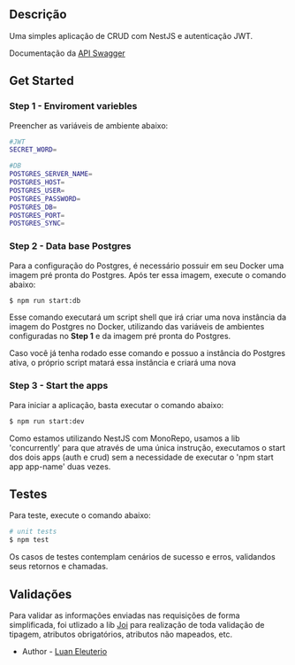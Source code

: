 
## Descrição

Uma simples aplicação de CRUD com NestJS e autenticação JWT.

Documentação da [API Swagger](https://github.com/LuanEleuterio/crud-jwt-nestjs/blob/8e2d67fda04e0f95e10c581435656d619f071037/swagger.yml)

## Get Started

### Step 1 - Enviroment variebles
Preencher as variáveis de ambiente abaixo:
```bash
#JWT
SECRET_WORD=

#DB
POSTGRES_SERVER_NAME=
POSTGRES_HOST=
POSTGRES_USER=
POSTGRES_PASSWORD=
POSTGRES_DB=
POSTGRES_PORT=
POSTGRES_SYNC=
```
### Step 2 - Data base Postgres
Para a configuração do Postgres, é necessário possuir em seu Docker uma imagem pré pronta do Postgres. Após ter essa imagem, execute o comando abaixo:

```bash
$ npm run start:db
```

Esse comando executará um script shell que irá criar uma nova instância da imagem do Postgres no Docker, utilizando das variáveis de ambientes configuradas no **Step 1** e da imagem pré pronta do Postgres.

Caso você já tenha rodado esse comando e possuo a instância do Postgres ativa, o próprio script matará essa instância e criará uma nova

### Step 3 - Start the apps
Para iniciar a aplicação, basta executar o comando abaixo:
```bash
$ npm run start:dev
```
Como estamos utilizando NestJS com MonoRepo, usamos a lib 'concurrently' para que através de uma única instrução, executamos o start dos dois apps (auth e crud) sem a necessidade de executar o 'npm start app app-name' duas vezes.

## Testes
Para teste, execute o comando abaixo:
```bash
# unit tests
$ npm test
```
Os casos de testes contemplam cenários de sucesso e erros, validandos seus retornos e chamadas.

## Validações
Para validar as informações enviadas nas requisições de forma simplificada, foi utlizado a lib [Joi](https://joi.dev) para realização de toda validação de tipagem, atributos obrigatórios, atributos não mapeados, etc. 



- Author - [Luan Eleuterio](https://kamilmysliwiec.com)

